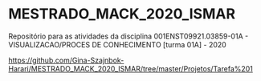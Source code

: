 # MESTRADO_MACK_2020_ISMAR 
Repositório para as atividades da disciplina 001ENST09921.03859-01A - VISUALIZACAO/PROCES DE CONHECIMENTO [turma 01A] - 2020

https://github.com/Gina-Szajnbok-Harari/MESTRADO_MACK_2020_ISMAR/tree/master/Projetos/Tarefa%201

